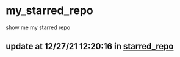 # my_starred_repo
show me my starred repo

update at 12/27/21 12:20:16 in [starred_repo](./index.html)
---

